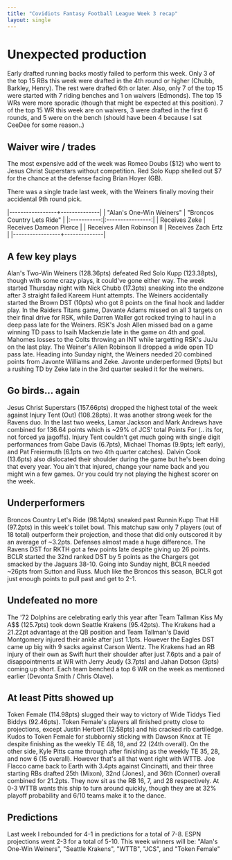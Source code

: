 ```yaml
---
title: "Covidiots Fantasy Football League Week 3 recap"
layout: single
---
```


# Unexpected production

Early drafted running backs mostly failed to perform this week. Only 3 of the top 15 RBs this week were drafted in the 4th round or higher (Chubb, Barkley, Henry). The rest were drafted 6th or later. Also, only 7 of the top 15 were started with 7 riding benches and 1 on waivers (Edmonds). The top 15 WRs were more sporadic (though that might be expected at this position). 7 of the top 15 WR this week are on waivers, 3 were drafted in the first 6 rounds, and 5 were on the bench (should have been 4 because I sat CeeDee for some reason..)

## Waiver wire / trades

The most expensive add of the week was Romeo Doubs ($12) who went to Jesus Christ Superstars without competition. Red Solo Kupp shelled out $7 for the chance at the defense facing Brian Hoyer (GB).

There was a single trade last week, with the Weiners finally moving their accidental 9th round pick.

|-----------------+--------------|
| "Alan's One-Win Weiners" | "Broncos Country Lets Ride" |
|:-----------:|:----------------:|
| Receives Zeke | Receives Dameon Pierce |
| Receives Allen Robinson II | Receives Zach Ertz |
|-----------------+--------------|

## A few key plays

Alan's Two-Win Weiners (128.36pts) defeated Red Solo Kupp (123.38pts), though with some crazy plays, it could've gone either way. The week started Thursday night with Nick Chubb (17.3pts) sneaking into the endzone after 3 straight failed Kareem Hunt attempts. The Weiners accidentally started the Brown DST (10pts) who got 8 points on the final hook and ladder play. In the Raiders Titans game, Davante Adams missed on all 3 targets on their final drive for RSK, while Darren Waller got rocked trying to haul in a deep pass late for the Weiners. RSK's Josh Allen missed bad on a game winning TD pass to Isaih Mackenzie late in the game on 4th and goal. Mahomes losses to the Colts throwing an INT while targetting RSK's JuJu on the last play. The Weiner's Allen Robinson II dropped a wide open TD pass late. Heading into Sunday night, the Weiners needed 20 combined points from Javonte Williams and Zeke. Javonte underperformed (9pts) but a rushing TD by Zeke late in the 3rd quarter sealed it for the weiners.

## Go birds... again

Jesus Christ Superstars (157.66pts) dropped the highest total of the week against Injury Tent (Out) (108.28pts). It was another strong week for the Ravens duo. In the last two weeks, Lamar Jackson and Mark Andrews have combined for 136.64 points which is ~29% of JCS' total Points For (.. its for, not forced ya jagoffs). Injury Tent couldn't get much going with single digit performances from Gabe Davis (6.7pts), Michael Thomas (9.9pts; left early), and Pat Freiermuth (6.1pts on two 4th quarter catches). Dalvin Cook (13.6pts) also dislocated their shoulder during the game but he's been doing that every year. You ain't that injured, change your name back and you might win a few games. Or you could try not playing the highest scorer on the week.

## Underperformers

Broncos Country Let's Ride (98.14pts) sneaked past Runnin Kupp That Hill (97.2pts) in this week's toilet bowl. This matchup saw only 7 players (out of 18 total) outperform their projection, and those that did only outscored it by an average of ~3.2pts. Defenses almost made a huge difference. The Ravens DST for RKTH got a few points late despite giving up 26 points. BCLR started the 32nd ranked DST by 5 points as the Chargers got smacked by the Jaguars 38-10. Going into Sunday night, BCLR needed ~26pts from Sutton and Russ. Much like the Broncos this season, BCLR got just enough points to pull past and get to 2-1.

## Undefeated no more

The '72 Dolphins are celebrating early this year after Team Tallman Kiss My A$$ (125.7pts) took down Seattle Krakens (95.42pts). The Krakens had a 21.22pt advantage at the QB position and Team Tallman's David Montgomery injured their ankle after just 1.1pts. However the Eagles DST came up big with 9 sacks against Carson Wentz. The Krakens had an RB injury of their own as Swift hurt their shoulder after just 7.6pts and a pair of disappointments at WR with Jerry Jeudy (3.7pts) and Jahan Dotson (3pts) coming up short. Each team benched a top 6 WR on the week as mentioned earlier (Devonta Smith / Chris Olave).

## At least Pitts showed up

Token Female (114.98pts) slugged their way to victory of Wide Tiddys Tied Biddys (92.46pts). Token Female's players all finished pretty close to projections, except Justin Herbert (12.58pts) and his cracked rib cartiledge. Kudos to Token Female for stubbornly sticking with Dawson Knox at TE despite finishing as the weekly TE 48, 18, and 22 (24th overall). On the other side, Kyle Pitts came through after finishing as the weekly TE 35, 28, and now 6 (15 overall). However that's all that went right with WTTB. Joe Flacco came back to Earth with 3.4pts against Cincinatti, and their three starting RBs drafted 25th (Mixon), 32nd (Jones), and 36th (Conner) overall combined for 21.2pts. They now sit as the RB 16, 7, and 28 respectively. At 0-3 WTTB wants this ship to turn around quickly, though they are at 32% playoff probability and 6/10 teams make it to the dance.


## Predictions

Last week I rebounded for 4-1 in predictions for a total of 7-8. ESPN projections went 2-3 for a total of 5-10.
This week winners will be: "Alan's One-Win Weiners", "Seattle Krakens", "WTTB", "JCS", and "Token Female" 


